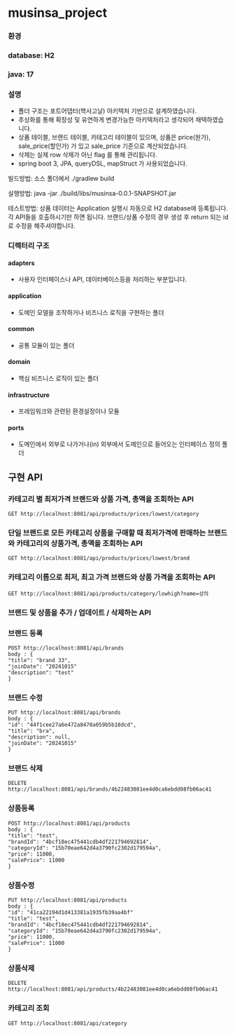 # musinsa_project

### 환경
### database: H2
### java: 17

### 설명
- 폴더 구조는 포트어댑터(핵사고날) 아키텍처 기반으로 설계하였습니다.
- 추상화를 통해 확장성 및 유연하게 변경가능한 아키텍처라고 생각되어 채택하였습니다.
- 상품 테이블, 브랜드 테이블, 카테고리 테이블이 있으며, 상품은 price(원가), sale_price(할인가) 가 있고 sale_price 기준으로 계산되었습니다.
- 삭제는 실제 row 삭제가 아닌 flag 를 통해 관리됩니다.
- spring boot 3, JPA, queryDSL, mapStruct 가 사용되었습니다.

빌드방법: 소스 폴더에서 ./gradlew build 

실행방법: java -jar ./build/libs/musinsa-0.0.1-SNAPSHOT.jar  

테스트방법: 상품 데이터는 Application 실행시 자동으로 H2 database에 등록됩니다. 각 API들을 호출하시기만 하면 됩니다.
브랜드/상품 수정의 경우 생성 후 return 되는 id로 수정을 해주셔야합니다.

### 디렉터리 구조
#### adapters
- 사용자 인터페이스나 API, 데이터베이스등을 처리하는 부분입니다.
#### application
- 도메인 모델을 조작하거나 비즈니스 로직을 구현하는 폴더
#### common
- 공통 모듈이 있는 폴더
#### domain
- 핵심 비즈니스 로직이 있는 폴더
#### infrastructure
- 프레임워크와 관련된 환경설정이나 모듈
#### ports
- 도메인에서 외부로 나가거나(in) 외부에서 도메인으로 들어오는 인터페이스 정의 폴더

## 구현 API
### 카테고리 별 최저가격 브랜드와 상품 가격, 총액을 조회하는 API
```
GET http://localhost:8081/api/products/prices/lowest/category
```
### 단일 브랜드로 모든 카테고리 상품을 구매할 때 최저가격에 판매하는 브랜드와 카테고리의 상품가격, 총액을 조회하는 API
```
GET http://localhost:8081/api/products/prices/lowest/brand
```
### 카테고리 이름으로 최저, 최고 가격 브랜드와 상품 가격을 조회하는 API
```
GET http://localhost:8081/api/products/category/lowhigh?name=상의
```
### 브랜드 및 상품을 추가 / 업데이트 / 삭제하는 API
### 브랜드 등록
```
POST http://localhost:8081/api/brands
body : {
"title": "brand 33",
"joinDate": "20241015"
"description": "test"
}
```
### 브랜드 수정
```
PUT http://localhost:8081/api/brands
body : {
"id": "44f1cee27a6e472a8470a059b5b18dcd",
"title": "bra",
"description": null,
"joinDate": "20241015"
}
```
### 브랜드 삭제
```
DELETE http://localhost:8081/api/brands/4b22483081ee4d0ca6ebdd08fb06ac41
```

### 상품등록
```
POST http://localhost:8081/api/products
body : {
"title": "test",
"brandId": "4bcf18ec475441cdb4df221794692814",
"categoryId": "15b70eae642d4a3790fc2302d179594a",
"price": 11000,
"salePrice": 11000
}
```
### 상품수정
```
PUT http://localhost:8081/api/products
body : {
"id": "41ca22194d1d413381a1935fb39aa4bf"
"title": "test",
"brandId": "4bcf18ec475441cdb4df221794692814",
"categoryId": "15b70eae642d4a3790fc2302d179594a",
"price": 11000,
"salePrice": 11000
}
```
### 상품삭제
```
DELETE http://localhost:8081/api/products/4b22483081ee4d0ca6ebdd08fb06ac41
```
### 카테고리 조회
```
GET http://localhost:8081/api/category
```